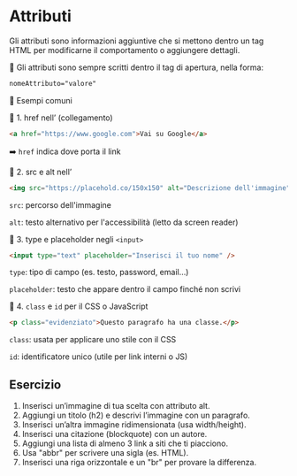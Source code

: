 # Attributi

Gli attributi sono informazioni aggiuntive che si mettono dentro un tag HTML per modificarne il comportamento o aggiungere dettagli.

📌 Gli attributi sono sempre scritti dentro il tag di apertura, nella forma:

```html
nomeAttributo="valore"
```

📘 Esempi comuni

🔹 1. href nell’<a> (collegamento)

```html
<a href="https://www.google.com">Vai su Google</a>
```

➡️ `href` indica dove porta il link

🔹 2. src e alt nell’<img>

```html
<img src="https://placehold.co/150x150" alt="Descrizione dell'immagine" />
```

`src`: percorso dell'immagine

`alt`: testo alternativo per l'accessibilità (letto da screen reader)

🔹 3. type e placeholder negli `<input>`

```html
<input type="text" placeholder="Inserisci il tuo nome" />
```

`type`: tipo di campo (es. testo, password, email…)

`placeholder`: testo che appare dentro il campo finché non scrivi

🔹 4. `class` e `id` per il CSS o JavaScript

```html
<p class="evidenziato">Questo paragrafo ha una classe.</p>
```

`class`: usata per applicare uno stile con il CSS

`id`: identificatore unico (utile per link interni o JS)

## Esercizio

1. Inserisci un’immagine di tua scelta con attributo alt.
2. Aggiungi un titolo (h2) e descrivi l’immagine con un paragrafo.
3. Inserisci un’altra immagine ridimensionata (usa width/height).
4. Inserisci una citazione (blockquote) con un autore.
5. Aggiungi una lista di almeno 3 link a siti che ti piacciono.
6. Usa "abbr" per scrivere una sigla (es. HTML).
7. Inserisci una riga orizzontale e un "br" per provare la differenza.

